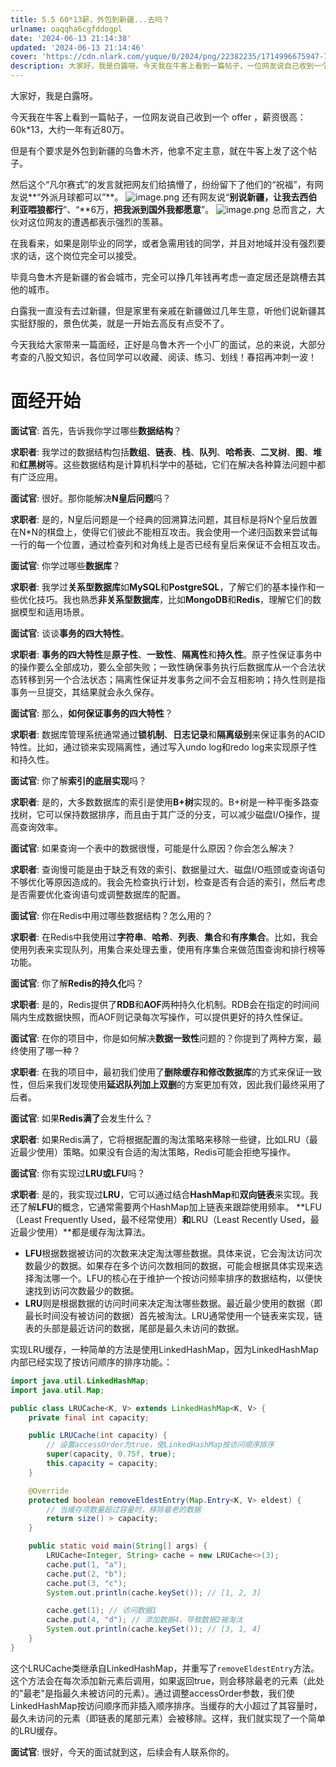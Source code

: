 ```yaml
---
title: 5.5 60*13薪，外包到新疆...去吗？
urlname: oaqqha6cgfddogpl
date: '2024-06-13 21:14:38'
updated: '2024-06-13 21:14:46'
cover: 'https://cdn.nlark.com/yuque/0/2024/png/22382235/1714996675947-78dddc31-0dcb-43d0-a5a5-505a7e9d1927.png'
description: 大家好，我是白露呀。今天我在牛客上看到一篇帖子，一位网友说自己收到一个 offer ，薪资很高：60k*13，大约一年有近80万。但是有个要求是外包到新疆的乌鲁木齐，他拿不定主意，就在牛客上发了这个帖子。然后这个“凡尔赛式”的发言就把网友们给搞懵了，纷纷留下了他们的“祝福”，有网友说“外派月球...
---
```

大家好，我是白露呀。

今天我在牛客上看到一篇帖子，一位网友说自己收到一个 offer ，薪资很高：60k*13，大约一年有近80万。

但是有个要求是外包到新疆的乌鲁木齐，他拿不定主意，就在牛客上发了这个帖子。

然后这个“凡尔赛式”的发言就把网友们给搞懵了，纷纷留下了他们的“祝福”，有网友说**“外派月球都可以”**。
![image.png](https://oss1.aistar.cool/elog-offer-now/9bb2183794cd53dc338ac5862bf07fb1.png)
还有网友说“**别说新疆，让我去西伯利亚喂狼都行**”、“**6万，**把我派到国外我都愿意**”。
![image.png](https://oss1.aistar.cool/elog-offer-now/6edd1c85f5b12ea3edb0cdd422c32f9f.png)
总而言之，大伙对这位网友的遭遇都表示强烈的羡慕。

在我看来，如果是刚毕业的同学，或者急需用钱的同学，并且对地域并没有强烈要求的话，这个岗位完全可以接受。

毕竟乌鲁木齐是新疆的省会城市，完全可以挣几年钱再考虑一直定居还是跳槽去其他的城市。

白露我一直没有去过新疆，但是家里有亲戚在新疆做过几年生意，听他们说新疆其实挺舒服的，景色优美，就是一开始去高反有点受不了。

今天我给大家带来一篇面经，正好是乌鲁木齐一个小厂的面试，总的来说，大部分考查的八股文知识，各位同学可以收藏、阅读、练习、划线！春招再冲刺一波！
# 面经开始
**面试官**: 首先，告诉我你学过哪些**数据结构**？ 

**求职者**: 我学过的数据结构包括**数组**、**链表**、**栈**、**队列**、**哈希表**、**二叉树**、**图**、**堆**和**红黑树**等。这些数据结构是计算机科学中的基础，它们在解决各种算法问题中都有广泛应用。 

**面试官**: 很好。那你能解决**N皇后问题**吗？ 

**求职者**: 是的，N皇后问题是一个经典的回溯算法问题，其目标是将N个皇后放置在N*N的棋盘上，使得它们彼此不能相互攻击。我会使用一个递归函数来尝试每一行的每一个位置，通过检查列和对角线上是否已经有皇后来保证不会相互攻击。 

**面试官**: 你学过哪些**数据库**？ 

**求职者**: 我学过**关系型数据库**如**MySQL**和**PostgreSQL**，了解它们的基本操作和一些优化技巧。我也熟悉**非关系型数据库**，比如**MongoDB**和**Redis**，理解它们的数据模型和适用场景。 

**面试官**: 谈谈**事务的四大特性**。 

**求职者**: **事务的四大特性**是**原子性**、**一致性**、**隔离性**和**持久性**。原子性保证事务中的操作要么全部成功，要么全部失败；一致性确保事务执行后数据库从一个合法状态转移到另一个合法状态；隔离性保证并发事务之间不会互相影响；持久性则是指事务一旦提交，其结果就会永久保存。 

**面试官**: 那么，**如何保证事务的四大特性**？ 

**求职者**: 数据库管理系统通常通过**锁机制**、**日志记录**和**隔离级别**来保证事务的ACID特性。比如，通过锁来实现隔离性，通过写入undo log和redo log来实现原子性和持久性。 

**面试官**: 你了解**索引的底层实现**吗？ 

**求职者**: 是的，大多数数据库的索引是使用**B+树**实现的。B+树是一种平衡多路查找树，它可以保持数据排序，而且由于其广泛的分支，可以减少磁盘I/O操作，提高查询效率。 

**面试官**: 如果查询一个表中的数据很慢，可能是什么原因？你会怎么解决？ 

**求职者**: 查询慢可能是由于缺乏有效的索引、数据量过大、磁盘I/O瓶颈或查询语句不够优化等原因造成的。我会先检查执行计划，检查是否有合适的索引，然后考虑是否需要优化查询语句或调整数据库的配置。 

**面试官**: 你在Redis中用过哪些数据结构？怎么用的？ 

**求职者**: 在Redis中我使用过**字符串**、**哈希**、**列表**、**集合**和**有序集合**。比如，我会使用列表来实现队列，用集合来处理去重，使用有序集合来做范围查询和排行榜等功能。 

**面试官**: 你了解**Redis的持久化**吗？ 

**求职者**: 是的，Redis提供了**RDB**和**AOF**两种持久化机制。RDB会在指定的时间间隔内生成数据快照，而AOF则记录每次写操作，可以提供更好的持久性保证。 

**面试官**: 在你的项目中，你是如何解决**数据一致性**问题的？你提到了两种方案，最终使用了哪一种？ 

**求职者**: 在我的项目中，最初我们使用了**删除缓存和修改数据库**的方式来保证一致性，但后来我们发现使用**延迟队列加上双删**的方案更加有效，因此我们最终采用了后者。 

**面试官**: 如果**Redis满了**会发生什么？ 

**求职者**: 如果Redis满了，它将根据配置的淘汰策略来移除一些键，比如LRU（最近最少使用）策略。如果没有合适的淘汰策略，Redis可能会拒绝写操作。 

**面试官**: 你有实现过**LRU或LFU**吗？ 

**求职者**: 是的，我实现过**LRU**，它可以通过结合**HashMap**和**双向链表**来实现。我还了解**LFU**的概念，它通常需要两个HashMap加上链表来跟踪使用频率。 
**LFU（Least Frequently Used，最不经常使用）**和**LRU（Least Recently Used，最近最少使用）**都是缓存淘汰算法。

-  **LFU**根据数据被访问的次数来决定淘汰哪些数据。具体来说，它会淘汰访问次数最少的数据。如果存在多个访问次数相同的数据，可能会根据具体实现来选择淘汰哪一个。LFU的核心在于维护一个按访问频率排序的数据结构，以便快速找到访问次数最少的数据。 
-  **LRU**则是根据数据的访问时间来决定淘汰哪些数据。最近最少使用的数据（即最长时间没有被访问的数据）首先被淘汰。LRU通常使用一个链表来实现，链表的头部是最近访问的数据，尾部是最久未访问的数据。 

实现LRU缓存，一种简单的方法是使用LinkedHashMap，因为LinkedHashMap内部已经实现了按访问顺序的排序功能。：

```java
import java.util.LinkedHashMap;
import java.util.Map;

public class LRUCache<K, V> extends LinkedHashMap<K, V> {
    private final int capacity;

    public LRUCache(int capacity) {
        // 设置accessOrder为true，使LinkedHashMap按访问顺序排序
        super(capacity, 0.75f, true);
        this.capacity = capacity;
    }

    @Override
    protected boolean removeEldestEntry(Map.Entry<K, V> eldest) {
        // 当缓存项数量超过容量时，移除最老的数据
        return size() > capacity;
    }

    public static void main(String[] args) {
        LRUCache<Integer, String> cache = new LRUCache<>(3);
        cache.put(1, "a");
        cache.put(2, "b");
        cache.put(3, "c");
        System.out.println(cache.keySet()); // [1, 2, 3]

        cache.get(1); // 访问数据1
        cache.put(4, "d"); // 添加数据4，导致数据2被淘汰
        System.out.println(cache.keySet()); // [3, 1, 4]
    }
}
```

这个LRUCache类继承自LinkedHashMap，并重写了`removeEldestEntry`方法。这个方法会在每次添加新元素后调用，如果返回true，则会移除最老的元素（此处的"最老"是指最久未被访问的元素）。通过调整accessOrder参数，我们使LinkedHashMap按访问顺序而非插入顺序排序。当缓存的大小超过了其容量时，最久未访问的元素（即链表的尾部元素）会被移除。这样，我们就实现了一个简单的LRU缓存。

**面试官**: 很好，今天的面试就到这，后续会有人联系你的。

